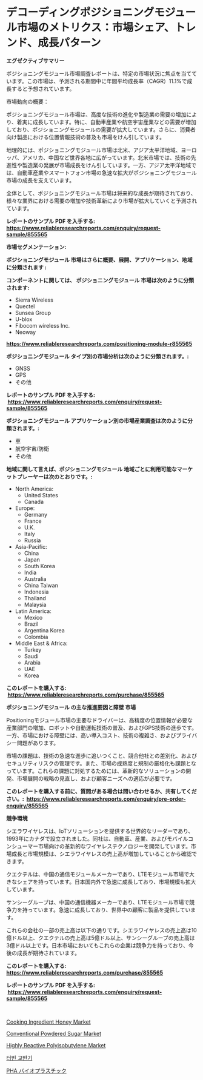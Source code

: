 <p><h1>デコーディングポジショニングモジュール市場のメトリクス：市場シェア、トレンド、成長パターン</h1></p><p><strong>エグゼクティブサマリー</strong></p>
<p><p>ポジショニングモジュール市場調査レポートは、特定の市場状況に焦点を当てています。この市場は、予測される期間中に年間平均成長率（CAGR）11.1%で成長すると予想されています。</p><p>市場動向の概要：</p><p>ポジショニングモジュール市場は、高度な技術の進化や製造業の需要の増加により、着実に成長しています。特に、自動車産業や航空宇宙産業などの需要が増加しており、ポジショニングモジュールの需要が拡大しています。さらに、消費者向け製品における位置情報技術の普及も市場をけん引しています。</p><p>地理的には、ポジショニングモジュール市場は北米、アジア太平洋地域、ヨーロッパ、アメリカ、中国など世界各地に広がっています。北米市場では、技術の先進性や製造業の発展が市場成長をけん引しています。一方、アジア太平洋地域では、自動車産業やスマートフォン市場の急速な拡大がポジショニングモジュール市場の成長を支えています。</p><p>全体として、ポジショニングモジュール市場は将来的な成長が期待されており、様々な業界における需要の増加や技術革新により市場が拡大していくと予測されています。</p></p>
<p><strong>レポートのサンプル PDF を入手する: <a href="https://www.reliableresearchreports.com/enquiry/request-sample/855565">https://www.reliableresearchreports.com/enquiry/request-sample/855565</a></strong></p>
<p><strong>市場セグメンテーション:</strong></p>
<p><strong> ポジショニングモジュール 市場はさらに概要、展開、アプリケーション、地域に分類されます :</strong></p>
<p><strong>コンポーネントに関しては、 ポジショニングモジュール 市場は次のように分類されます: &nbsp;</strong></p>
<p><ul><li>Sierra Wireless</li><li>Quectel</li><li>Sunsea Group</li><li>U-blox</li><li>Fibocom wireless Inc.</li><li>Neoway</li></ul></p>
<p><strong><a href="https://www.reliableresearchreports.com/positioning-module-r855565">https://www.reliableresearchreports.com/positioning-module-r855565</a></strong></p>
<p><strong> ポジショニングモジュール タイプ別の市場分析は次のように分類されます。:</strong></p>
<p><ul><li>GNSS</li><li>GPS</li><li>その他</li></ul></p>
<p><strong>レポートのサンプル PDF を入手する: &nbsp;<a href="https://www.reliableresearchreports.com/enquiry/request-sample/855565">https://www.reliableresearchreports.com/enquiry/request-sample/855565</a></strong></p>
<p><strong> ポジショニングモジュール アプリケーション別の市場産業調査は次のように分類されます。:</strong></p>
<p><ul><li>車</li><li>航空宇宙/防衛</li><li>その他</li></ul></p>
<p><strong>地域に関して言えば、ポジショニングモジュール 地域ごとに利用可能なマーケットプレーヤーは次のとおりです。:</strong></p>
<p><ul>
    <li>
        North America:
        <ul>
            <li>United States</li>
            <li>Canada</li>
        </ul>
    </li>
    <li>
        Europe:
        <ul>
            <li>Germany</li>
            <li>France</li>
            <li>U.K.</li>
            <li>Italy</li>
            <li>Russia</li>
        </ul>
    </li>
    <li>
        Asia-Pacific:
        <ul>
            <li>China</li>
            <li>Japan</li>
            <li>South Korea</li>
            <li>India</li>
            <li>Australia</li>
            <li>China Taiwan</li>
            <li>Indonesia</li>
            <li>Thailand</li>
            <li>Malaysia</li>
        </ul>
    </li>
    <li>
        Latin America:
        <ul>
            <li>Mexico</li>
            <li>Brazil</li>
            <li>Argentina Korea</li>
            <li>Colombia</li>
        </ul>
    </li>
    <li>
        Middle East & Africa:
        <ul>
            <li>Turkey</li>
            <li>Saudi</li>
            <li>Arabia</li>
            <li>UAE</li>
            <li>Korea</li>
        </ul>
    </li>
    </ul></p>
<p><strong>このレポートを購入する: &nbsp;<a href="https://www.reliableresearchreports.com/purchase/855565">https://www.reliableresearchreports.com/purchase/855565</a></strong></p>
<p><strong>ポジショニングモジュール の主な推進要因と障壁 市場</strong></p>
<p><p>Positioningモジュール市場の主要なドライバーは、高精度の位置情報が必要な産業部門の増加、ロボットや自動運転技術の普及、およびGPS技術の進歩です。一方、市場における障壁には、高い導入コスト、技術の複雑さ、およびプライバシー問題があります。</p><p>市場の課題は、技術の急速な進歩に追いつくこと、競合他社との差別化、およびセキュリティリスクの管理です。また、市場の成熟度と規制の厳格化も課題となっています。これらの課題に対処するためには、革新的なソリューションの開発、市場展開の戦略の見直し、および顧客ニーズへの適応が必要です。</p></p>
<p><strong>このレポートを購入する前に、質問がある場合は問い合わせるか、共有してください。:&nbsp; <a href="https://www.reliableresearchreports.com/enquiry/pre-order-enquiry/855565">https://www.reliableresearchreports.com/enquiry/pre-order-enquiry/855565</a></strong></p>
<p><strong>競争環境</strong></p>
<p><p>シエラワイヤレスは、IoTソリューションを提供する世界的なリーダーであり、1993年にカナダで設立されました。同社は、自動車、産業、およびモバイルコンシューマー市場向けの革新的なワイヤレステクノロジーを開発しています。市場成長と市場規模は、シエラワイヤレスの売上高が増加していることから確認できます。</p><p>クエクテルは、中国の通信モジュールメーカーであり、LTEモジュール市場で大きなシェアを持っています。日本国内外で急速に成長しており、市場規模も拡大しています。</p><p>サンシーグループは、中国の通信機器メーカーであり、LTEモジュール市場で競争力を持っています。急速に成長しており、世界中の顧客に製品を提供しています。</p><p>これらの会社の一部の売上高は以下の通りです。シエラワイヤレスの売上高は10億ドル以上、クエクテルの売上高は5億ドル以上、サンシーグループの売上高は3億ドル以上です。日本市場においてもこれらの企業は競争力を持っており、今後の成長が期待されています。</p></p>
<p><strong>このレポートを購入する: &nbsp; <a href="https://www.reliableresearchreports.com/purchase/855565">https://www.reliableresearchreports.com/purchase/855565</a></strong></p>
<p><strong>レポートのサンプル PDF を入手する: &nbsp;<a href="https://www.reliableresearchreports.com/enquiry/request-sample/855565">https://www.reliableresearchreports.com/enquiry/request-sample/855565</a></strong><strong></strong></p>
<p>&nbsp;</p>
<p><p><a href="https://github.com/lbird53714/Market-Research-Report-List-4/blob/main/cooking-ingredient-honey-market.md">Cooking Ingredient Honey Market</a></p><p><a href="https://github.com/dringals/Market-Research-Report-List-3/blob/main/conventional-powdered-sugar-market.md">Conventional Powdered Sugar Market</a></p><p><a href="https://issuu.com/reportprime-2/docs/highly-reactive-polyisobutylene-market-size-2030.p">Highly Reactive Polyisobutylene Market</a></p><p><a href="https://github.com/vdhdwjyp90142/Market-Research-Report-List-1/blob/main/750167418155.md">터빈 교반기</a></p><p><a href="https://medium.com/@tubbs463/phb%E3%83%90%E3%82%A4%E3%82%AA%E3%83%97%E3%83%A9%E3%82%B9%E3%83%81%E3%83%83%E3%82%AF%E5%B8%82%E5%A0%B4%E8%AA%BF%E6%9F%BB%E3%83%AC%E3%83%9D%E3%83%BC%E3%83%88-%E3%81%9D%E3%81%AE%E6%AD%B4%E5%8F%B2%E3%81%A82031%E5%B9%B4%E3%81%BE%E3%81%A7%E3%81%AE%E4%BA%88%E6%B8%AC-a22cae34b857">PHA バイオプラスチック</a></p></p>